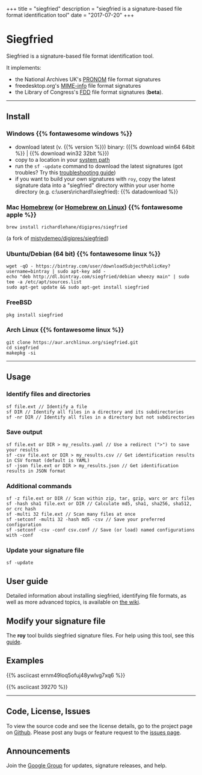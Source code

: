 +++
title = "siegfried"
description = "siegfried is a signature-based file format identification tool"
date = "2017-07-20"
+++
# Siegfried

Siegfried is a signature-based file format identification tool.

It implements:

  - the National Archives UK's [PRONOM](http://www.nationalarchives.gov.uk/pronom) file format signatures 
  - freedesktop.org's [MIME-info](https://freedesktop.org/wiki/Software/shared-mime-info) file format signatures
  - the Library of Congress's [FDD](http://www.digitalpreservation.gov/formats/fdd/descriptions.shtml) file format signatures (**beta**).

---

## Install
### Windows {{% fontawesome windows %}} 

  - download latest (v. {{% version %}}) binary: ({{% download win64 64bit %}} | {{% download win32 32bit %}})
  - copy to a location in your [system path](http://www.computerhope.com/issues/ch000549.htm)
  - run the `sf -update` command to download the latest signatures (got troubles? Try this [troubleshooting guide](https://github.com/richardlehane/siegfried/wiki/Getting-started#installing-the-latest-signature-file))
  - if you want to build your own signatures with `roy`, copy the latest signature data into a "siegfried" directory within your user home directory (e.g. c:\users\richardl\siegfried): {{% datadownload %}}
 
### Mac [Homebrew](http://brew.sh) (or [Homebrew on Linux](https://docs.brew.sh/Homebrew-on-Linux)) {{% fontawesome apple %}}

    brew install richardlehane/digipres/siegfried

(a fork of [mistydemeo/digipres/siegfried](https://github.com/mistydemeo/homebrew-digipres))

### Ubuntu/Debian (64 bit) {{% fontawesome linux %}}

	wget -qO - https://bintray.com/user/downloadSubjectPublicKey?username=bintray | sudo apt-key add -
	echo "deb http://dl.bintray.com/siegfried/debian wheezy main" | sudo tee -a /etc/apt/sources.list
	sudo apt-get update && sudo apt-get install siegfried

### FreeBSD

	pkg install siegfried

### Arch Linux {{% fontawesome linux %}}

	git clone https://aur.archlinux.org/siegfried.git
	cd siegfried
	makepkg -si

---

## Usage 
### Identify files and directories

	sf file.ext // Identify a file
	sf DIR // Identify all files in a directory and its subdirectories
	sf -nr DIR // Identify all files in a directory but not subdirectories

### Save output

	sf file.ext or DIR > my_results.yaml // Use a redirect (">") to save your results
	sf -csv file.ext or DIR > my_results.csv // Get identification results in CSV format (default is YAML)
	sf -json file.ext or DIR > my_results.json // Get identification results in JSON format

### Additional commands

	sf -z file.ext or DIR // Scan within zip, tar, gzip, warc or arc files
	sf -hash sha1 file.ext or DIR // Calculate md5, sha1, sha256, sha512, or crc hash
	sf -multi 32 file.ext // Scan many files at once
	sf -setconf -multi 32 -hash md5 -csv // Save your preferred configuration
	sf -setconf -csv -conf csv.conf // Save (or load) named configurations with -conf

### Update your signature file

	sf -update

## User guide

Detailed information about installing siegfried, identifying file formats, as well as more advanced topics, is available on [the wiki](https://github.com/richardlehane/siegfried/wiki).

## Modify your signature file

The **roy** tool builds siegfried signature files. For help using this tool, see this [guide](https://github.com/richardlehane/siegfried/wiki/Building-a-signature-file-with-ROY).

## Examples

{{% asciicast ernm49loq5ofuj48ywlvg7xq6 %}}

{{% asciicast 39270 %}}

---

## Code, License, Issues

To view the source code and see the license details, go to the project page on [Github](https://github.com/richardlehane/siegfried). Please post any bugs or feature request to the [issues page](https://github.com/richardlehane/siegfried/issues).

## Announcements

Join the [Google Group](href="https://groups.google.com/d/forum/sf-roy") for updates, signature releases, and help.

